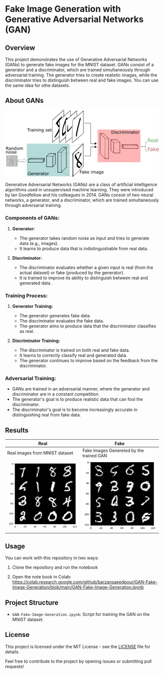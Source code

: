 # Fake Image Generation with Generative Adversarial Networks (GAN)

## Overview

This project demonstrates the use of Generative Adversarial Networks (GANs) to generate fake images for the MNIST dataset. GANs consist of a generator and a discriminator, which are trained simultaneously through adversarial training. The generator tries to create realistic images, while the discriminator tries to distinguish between real and fake images. You can use the same idea for othe datasets.

## About GANs

<img src= './files/architecture.png'/>

Generative Adversarial Networks (GANs) are a class of artificial intelligence algorithms used in unsupervised machine learning. They were introduced by Ian Goodfellow and his colleagues in 2014. GANs consist of two neural networks, a generator, and a discriminator, which are trained simultaneously through adversarial training.

### Components of GANs:

1. **Generator:**
   - The generator takes random noise as input and tries to generate data (e.g., images).
   - It learns to produce data that is indistinguishable from real data.

2. **Discriminator:**
   - The discriminator evaluates whether a given input is real (from the actual dataset) or fake (produced by the generator).
   - It is trained to improve its ability to distinguish between real and generated data.

### Training Process:

1. **Generator Training:**
   - The generator generates fake data.
   - The discriminator evaluates the fake data.
   - The generator aims to produce data that the discriminator classifies as real.

2. **Discriminator Training:**
   - The discriminator is trained on both real and fake data.
   - It learns to correctly classify real and generated data.
   - The generator continues to improve based on the feedback from the discriminator.

### Adversarial Training:

- GANs are trained in an adversarial manner, where the generator and discriminator are in a constant competition.
- The generator's goal is to produce realistic data that can fool the discriminator.
- The discriminator's goal is to become increasingly accurate in distinguishing real from fake data.

## Results

| Real | Fake |
|----------|----------|
| Real images from MNIST dataset | Fake Images Genereted by the trained GAN |
|<img src="files/real.png" alt="Image 1" >|<img src="files/fake.png" alt="Image 4">|



## Usage

You can work with this repository in two ways:

1. Clone the repository and run the notebook

2. Open the note book in Colab:
https://colab.research.google.com/github/barzansaeedpour/GAN-Fake-Image-Generation/blob/main/GAN-Fake-Image-Generation.ipynb


## Project Structure

- `GAN-Fake-Image-Generation.ipynb`: Script for training the GAN on the MNIST dataset.


## License

This project is licensed under the MIT License - see the [LICENSE](LICENSE) file for details.

Feel free to contribute to the project by opening issues or submitting pull requests!